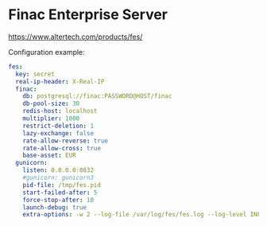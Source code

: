 # Finac Enterprise Server

https://www.altertech.com/products/fes/

Configuration example:

```yaml
fes:
  key: secret
  real-ip-header: X-Real-IP
  finac:
    db: postgresql://finac:PASSWORD@HOST/finac
    db-pool-size: 30
    redis-host: localhost
    multiplier: 1000
    restrict-deletion: 1
    lazy-exchange: false
    rate-allow-reverse: true
    rate-allow-cross: true
    base-asset: EUR
  gunicorn:
    listen: 0.0.0.0:8832
    #gunicorn: gunicorn3
    pid-file: /tmp/fes.pid
    start-failed-after: 5
    force-stop-after: 10
    launch-debug: true
    extra-options: -w 2 --log-file /var/log/fes/fes.log --log-level INFO -u fes
```
